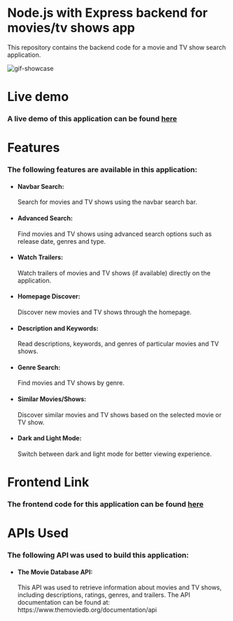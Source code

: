 # Node.js with Express backend for movies/tv shows app

This repository contains the backend code for a movie and TV show search application.


![gif-showcase](https://user-images.githubusercontent.com/105585380/229607443-9e1dcc42-ec08-49fd-bbe3-7bc600ad29e1.gif)



# Live demo
### A live demo of this application can be found <a href="https://musical-torrone-915153.netlify.app">here</a> 

# Features
### The following features are available in this application:
<ul>
  <li><h4>Navbar Search:</h4> Search for movies and TV shows using the navbar search bar.</li>
  <li><h4>Advanced Search:</h4> Find movies and TV shows using advanced search options such as release date, genres and type.</li>
  <li><h4>Watch Trailers:</h4> Watch trailers of movies and TV shows (if available) directly on the application.</li>
  <li><h4>Homepage Discover:</h4>Discover new movies and TV shows through the homepage.</li>
  <li><h4>Description and Keywords:</h4>Read descriptions, keywords, and genres of particular movies and TV shows.</li>
  <li><h4>Genre Search:</h4>Find movies and TV shows by genre.</li>
  <li><h4>Similar Movies/Shows:</h4>Discover similar movies and TV shows based on the selected movie or TV show.</li>
  <li><h4>Dark and Light Mode:</h4>Switch between dark and light mode for better viewing experience.</li>

  
</ul>

# Frontend Link
### The frontend code for this application can be found <a href="https://github.com/K-Sikora/apimovies-frontend">here</a> 

# APIs Used
### The following API was used to build this application:
<ul>
  <li><h4>The Movie Database API:</h4> This API was used to retrieve information about movies and TV shows, including descriptions, ratings, genres, and trailers. The API documentation can be found at: https://www.themoviedb.org/documentation/api</li>
</ul>
